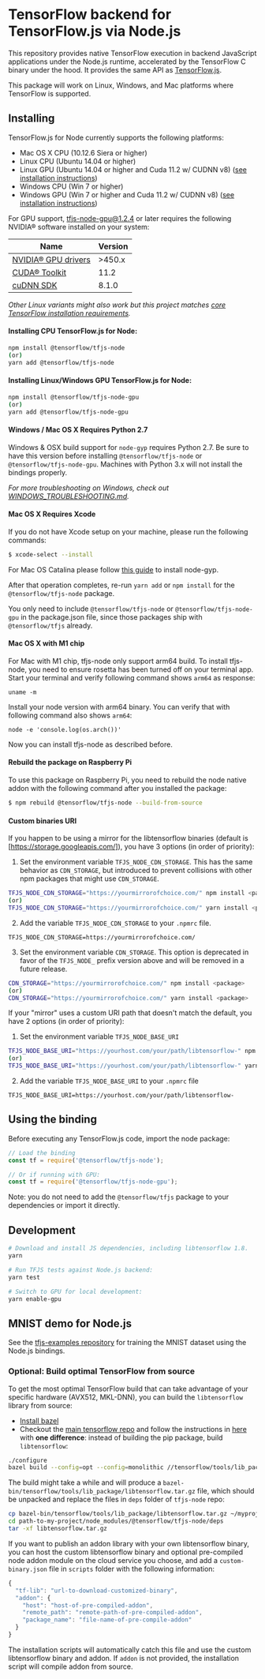 # TensorFlow backend for TensorFlow.js via Node.js
This repository provides native TensorFlow execution in backend JavaScript applications under the Node.js runtime,
accelerated by the TensorFlow C binary under the hood. It provides the same API as [TensorFlow.js](https://js.tensorflow.org/api/latest/).

This package will work on Linux, Windows, and Mac platforms where TensorFlow is supported.

## Installing

TensorFlow.js for Node currently supports the following platforms:
- Mac OS X CPU (10.12.6 Siera or higher)
- Linux CPU (Ubuntu 14.04 or higher)
- Linux GPU (Ubuntu 14.04 or higher and Cuda 11.2 w/ CUDNN v8) ([see installation instructions](https://www.tensorflow.org/install/gpu#software_requirements))
- Windows CPU (Win 7 or higher)
- Windows GPU (Win 7 or higher and Cuda 11.2 w/ CUDNN v8) ([see installation instructions](https://www.tensorflow.org/install/gpu#windows_setup))

For GPU support, tfjs-node-gpu@1.2.4 or later requires the following NVIDIA® software installed on your system:

| Name | Version |
| ------------- | ------------- |
| [NVIDIA® GPU drivers](https://www.nvidia.com/Download/index.aspx?lang=en-us) | >450.x  |
| [CUDA® Toolkit](https://developer.nvidia.com/cuda-toolkit-archive)  | 11.2  |
| [cuDNN SDK](https://developer.nvidia.com/rdp/cudnn-download)  | 8.1.0  |

*Other Linux variants might also work but this project matches [core TensorFlow installation requirements](https://www.tensorflow.org/install/source).*

#### Installing CPU TensorFlow.js for Node:

```sh
npm install @tensorflow/tfjs-node
(or)
yarn add @tensorflow/tfjs-node
```

#### Installing Linux/Windows GPU TensorFlow.js for Node:

```sh
npm install @tensorflow/tfjs-node-gpu
(or)
yarn add @tensorflow/tfjs-node-gpu
```

#### Windows / Mac OS X Requires Python 2.7

Windows & OSX build support for `node-gyp` requires Python 2.7. Be sure to have this version before installing `@tensorflow/tfjs-node` or `@tensorflow/tfjs-node-gpu`. Machines with Python 3.x will not install the bindings properly.

*For more troubleshooting on Windows, check out [WINDOWS_TROUBLESHOOTING.md](./WINDOWS_TROUBLESHOOTING.md).*

#### Mac OS X Requires Xcode

If you do not have Xcode setup on your machine, please run the following commands:

```sh
$ xcode-select --install
```
For Mac OS Catalina please follow [this guide](https://github.com/nodejs/node-gyp/blob/master/macOS_Catalina.md#installing-node-gyp-using-the-xcode-command-line-tools-via-manual-download) to install node-gyp.

After that operation completes, re-run `yarn add` or `npm install` for the `@tensorflow/tfjs-node` package.

You only need to include `@tensorflow/tfjs-node` or `@tensorflow/tfjs-node-gpu` in the package.json file, since those packages ship with `@tensorflow/tfjs` already.

#### Mac OS X with M1 chip
For Mac with M1 chip, tfjs-node only support arm64 build.
To install tfjs-node, you need to ensure rosetta has been turned off on your terminal app.
Start your terminal and verify following command shows `arm64` as response:
```
uname -m
```
Install your node version with arm64 binary. You can verify that with following command also shows `arm64`:
```
node -e 'console.log(os.arch())'
```
Now you can install tfjs-node as described before.

#### Rebuild the package on Raspberry Pi

To use this package on Raspberry Pi, you need to rebuild the node native addon with the following command after you installed the package:

```sh
$ npm rebuild @tensorflow/tfjs-node --build-from-source
```

#### Custom binaries URI

If you happen to be using a mirror for the libtensorflow binaries (default is [https://storage.googleapis.com/]), you have 3 options (in order of priority):

1. Set the environment variable `TFJS_NODE_CDN_STORAGE`. This has the same behavior as `CDN_STORAGE`, but introduced to prevent collisions with other npm packages that might use `CDN_STORAGE`.

```sh
TFJS_NODE_CDN_STORAGE="https://yourmirrorofchoice.com/" npm install <package>
(or)
TFJS_NODE_CDN_STORAGE="https://yourmirrorofchoice.com/" yarn install <package>
```

2. Add the variable `TFJS_NODE_CDN_STORAGE` to your `.npmrc` file.

```
TFJS_NODE_CDN_STORAGE=https://yourmirrorofchoice.com/
```

3. Set the environment variable `CDN_STORAGE`. This option is deprecated in favor of the `TFJS_NODE_` prefix version above and will be removed in a future release.

```sh
CDN_STORAGE="https://yourmirrorofchoice.com/" npm install <package>
(or)
CDN_STORAGE="https://yourmirrorofchoice.com/" yarn install <package>
```

If your "mirror" uses a custom URI path that doesn't match the default, you have 2 options (in order of priority):

1. Set the environment variable `TFJS_NODE_BASE_URI`

```sh
TFJS_NODE_BASE_URI="https://yourhost.com/your/path/libtensorflow-" npm install <package>
(or)
TFJS_NODE_BASE_URI="https://yourhost.com/your/path/libtensorflow-" yarn install <package>
```

2. Add the variable `TFJS_NODE_BASE_URI` to your `.npmrc` file

```
TFJS_NODE_BASE_URI=https://yourhost.com/your/path/libtensorflow-
```

## Using the binding

Before executing any TensorFlow.js code, import the node package:

```js
// Load the binding
const tf = require('@tensorflow/tfjs-node');

// Or if running with GPU:
const tf = require('@tensorflow/tfjs-node-gpu');
```

Note: you do not need to add the `@tensorflow/tfjs` package to your dependencies or import it directly.

## Development

```sh
# Download and install JS dependencies, including libtensorflow 1.8.
yarn

# Run TFJS tests against Node.js backend:
yarn test
```

```sh
# Switch to GPU for local development:
yarn enable-gpu
```


## MNIST demo for Node.js

See the [tfjs-examples repository](https://github.com/tensorflow/tfjs-examples/tree/master/mnist-node) for training the MNIST dataset using the Node.js bindings.

### Optional: Build optimal TensorFlow from source

To get the most optimal TensorFlow build that can take advantage of your specific hardware (AVX512, MKL-DNN), you can build the `libtensorflow` library from source:
- [Install bazel](https://docs.bazel.build/versions/master/install.html)
- Checkout the [main tensorflow repo](https://github.com/tensorflow/tensorflow) and follow the instructions in [here](https://www.tensorflow.org/install/source) with **one difference**: instead of building the pip package, build `libtensorflow`:

```sh
./configure
bazel build --config=opt --config=monolithic //tensorflow/tools/lib_package:libtensorflow
```

The build might take a while and will produce a `bazel-bin/tensorflow/tools/lib_package/libtensorflow.tar.gz` file, which should be unpacked and replace the files in `deps` folder of `tfjs-node` repo:
```sh
cp bazel-bin/tensorflow/tools/lib_package/libtensorflow.tar.gz ~/myproject/node_modules/@tensorflow/tfjs-node/deps
cd path-to-my-project/node_modules/@tensorflow/tfjs-node/deps
tar -xf libtensorflow.tar.gz
```

If you want to publish an addon library with your own libtensorflow binary, you can host the custom libtensorflow binary and optional pre-compiled node addon module on the cloud service you choose, and add a `custom-binary.json` file in `scripts` folder with the following information:

```js
{
  "tf-lib": "url-to-download-customized-binary",
  "addon": {
    "host": "host-of-pre-compiled-addon",
    "remote_path": "remote-path-of-pre-compiled-addon",
    "package_name": "file-name-of-pre-compile-addon"
  }
}
```

The installation scripts will automatically catch this file and use the custom libtensorflow binary and addon. If `addon` is not provided, the installation script will compile addon from source.

